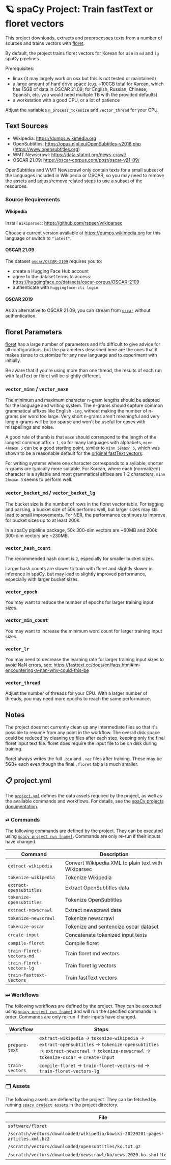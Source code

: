 <!-- SPACY PROJECT: AUTO-GENERATED DOCS START (do not remove) -->

# 🪐 spaCy Project: Train fastText or floret vectors

This project downloads, extracts and preprocesses texts from a number of
sources and trains vectors with [floret](https://github.com/explosion/floret).

By default, the project trains floret vectors for Korean for use in `md` and
`lg` spaCy pipelines.

Prerequisites:
- linux (it may largely work on osx but this is not tested or maintained)
- a large amount of hard drive space (e.g. ~100GB total for Korean, which has
  15GB of data in OSCAR 21.09; for English, Russian, Chinese, Spanish, etc.
  you would need multiple TB with the provided defaults)
- a workstation with a good CPU, or a lot of patience

Adjust the variables `n_process_tokenize` and `vector_thread` for your CPU.

## Text Sources

- Wikipedia: https://dumps.wikimedia.org
- OpenSubtitles: https://opus.nlpl.eu/OpenSubtitles-v2018.php (https://www.opensubtitles.org)
- WMT Newscrawl: https://data.statmt.org/news-crawl/
- OSCAR 21.09: https://oscar-corpus.com/post/oscar-v21-09/

OpenSubtitles and WMT Newscrawl only contain texts for a small subset of the
languages included in Wikipedia or OSCAR, so you may need to remove the
assets and adjust/remove related steps to use a subset of the resources.

### Source Requirements

#### Wikipedia

Install `Wikiparsec`: https://github.com/rspeer/wikiparsec

Choose a current version available at https://dumps.wikimedia.org for this
language or switch to `"latest"`.

#### OSCAR 21.09

The dataset [`oscar/OSCAR-2109`](https://huggingface.co/datasets/oscar-corpus/OSCAR-2109) requires you to:
- create a Hugging Face Hub account
- agree to the dataset terms to access: https://huggingface.co/datasets/oscar-corpus/OSCAR-2109
- authenticate with `huggingface-cli login`

#### OSCAR 2019

As an alternative to OSCAR 21.09, you can stream from
[`oscar`](https://huggingface.co/oscar) without authentication.

## floret Parameters

[floret](https://github.com/explosion/floret) has a large number of
parameters and it's difficult to give advice for all configurations, but the
parameters described here are the ones that it makes sense to customize for
any new language and to experiment with initially.

Be aware that if you're using more than one thread, the results of each run
with fastText or floret will be slightly different.

### `vector_minn` / `vector_maxn`

The minimum and maximum character n-gram lengths should be adapted for the
language and writing system. The n-grams should capture common grammatical
affixes like English `-ing`, without making the number of n-grams per word
too large. Very short n-grams aren't meaningful and very long n-grams will be
too sparse and won't be useful for cases with misspellings and noise.

A good rule of thumb is that `maxn` should correspond to the length of the
longest common affix + `1`, so for many languages with alphabets, `minn
4`/`maxn 5` can be a good starting point, similar to `minn 5`/`maxn 5`, which
was shown to be a reasonable default for the [original fastText
vectors](https://fasttext.cc/docs/en/crawl-vectors.html).

For writing systems where one character corresponds to a syllable, shorter
n-grams are typically more suitable. For Korean, where each (normalized)
character is a syllable and most grammatical affixes are 1-2 characters,
`minn 2`/`maxn 3` seems to perform well.

### `vector_bucket_md` / `vector_bucket_lg`

The bucket size is the number of rows in the floret vector table. For
tagging and parsing, a bucket size of 50k performs well, but larger sizes may
still lead to small improvements. For NER, the performance continues to
improve for bucket sizes up to at least 200k.

In a spaCy pipeline package, 50k 300-dim vectors are ~60MB and 200k 300-dim
vectors are ~230MB.

### `vector_hash_count`

The recommended hash count is `2`, especially for smaller bucket sizes.

Larger hash counts are slower to train with floret and slightly slower in
inference in spaCy, but may lead to slightly improved performance, especially
with larger bucket sizes.

### `vector_epoch`

You may want to reduce the number of epochs for larger training input sizes.

### `vector_min_count`

You may want to increase the minimum word count for larger training input
sizes.

### `vector_lr`

You may need to decrease the learning rate for larger training input sizes to
avoid NaN errors, see:
https://fasttext.cc/docs/en/faqs.html#im-encountering-a-nan-why-could-this-be

### `vector_thread`

Adjust the number of threads for your CPU. With a larger number of threads,
you may need more epochs to reach the same performance.

## Notes

The project does not currently clean up any intermediate files so that it's
possible to resume from any point in the workflow. The overall disk space
could be reduced by cleaning up files after each step, keeping only the final
floret input text file. floret does require the input file to be on disk
during training.

floret always writes the full `.bin` and `.vec` files after training. These
may be 5GB+ each even though the final `.floret` table is much smaller.


## 📋 project.yml

The [`project.yml`](project.yml) defines the data assets required by the
project, as well as the available commands and workflows. For details, see the
[spaCy projects documentation](https://spacy.io/usage/projects).

### ⏯ Commands

The following commands are defined by the project. They
can be executed using [`spacy project run [name]`](https://spacy.io/api/cli#project-run).
Commands are only re-run if their inputs have changed.

| Command | Description |
| --- | --- |
| `extract-wikipedia` | Convert Wikipedia XML to plain text with Wikiparsec |
| `tokenize-wikipedia` | Tokenize Wikipedia |
| `extract-opensubtitles` | Extract OpenSubtitles data |
| `tokenize-opensubtitles` | Tokenize OpenSubtitles |
| `extract-newscrawl` | Extract newscrawl data |
| `tokenize-newscrawl` | Tokenize newscrawl |
| `tokenize-oscar` | Tokenize and sentencize oscar dataset |
| `create-input` | Concatenate tokenized input texts |
| `compile-floret` | Compile floret |
| `train-floret-vectors-md` | Train floret md vectors |
| `train-floret-vectors-lg` | Train floret lg vectors |
| `train-fasttext-vectors` | Train fastText vectors |

### ⏭ Workflows

The following workflows are defined by the project. They
can be executed using [`spacy project run [name]`](https://spacy.io/api/cli#project-run)
and will run the specified commands in order. Commands are only re-run if their
inputs have changed.

| Workflow | Steps |
| --- | --- |
| `prepare-text` | `extract-wikipedia` &rarr; `tokenize-wikipedia` &rarr; `extract-opensubtitles` &rarr; `tokenize-opensubtitles` &rarr; `extract-newscrawl` &rarr; `tokenize-newscrawl` &rarr; `tokenize-oscar` &rarr; `create-input` |
| `train-vectors` | `compile-floret` &rarr; `train-floret-vectors-md` &rarr; `train-floret-vectors-lg` |

### 🗂 Assets

The following assets are defined by the project. They can
be fetched by running [`spacy project assets`](https://spacy.io/api/cli#project-assets)
in the project directory.

| File | Source | Description |
| --- | --- | --- |
| `software/floret` | Git |  |
| `/scratch/vectors/downloaded/wikipedia/kowiki-20220201-pages-articles.xml.bz2` | URL |  |
| `/scratch/vectors/downloaded/opensubtitles/ko.txt.gz` | URL |  |
| `/scratch/vectors/downloaded/newscrawl/ko/news.2020.ko.shuffled.deduped.gz` | URL |  |

<!-- SPACY PROJECT: AUTO-GENERATED DOCS END (do not remove) -->
